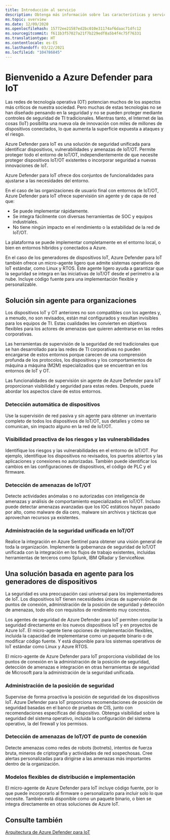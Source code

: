 ```yaml
---
title: Introducción al servicio
description: Obtenga más información sobre las características y servicios de Defender para IoT y descubra la forma en que Defender para IoT proporciona seguridad de IoT completa.
ms.topic: overview
ms.date: 12/09/2020
ms.openlocfilehash: 15772ee21587ed2bc010e31174af6daac71dfc12
ms.sourcegitcommit: f611b3f57027a21f7b229edf8a5b4f4c75f76331
ms.translationtype: HT
ms.contentlocale: es-ES
ms.lasthandoff: 03/22/2021
ms.locfileid: "104786845"
---
```

# <a name="welcome-to-azure-defender-for-iot"></a>Bienvenido a Azure Defender para IoT

Las redes de tecnología operativa (OT) potencian muchos de los aspectos más críticos de nuestra sociedad. Pero muchas de estas tecnologías no se han diseñado pensando en la seguridad y no se pueden proteger mediante controles de seguridad de TI tradicionales. Mientras tanto, el Internet de las cosas (IoT) posibilita una nueva ola de innovación con miles de millones de dispositivos conectados, lo que aumenta la superficie expuesta a ataques y el riesgo.  

Azure Defender para IoT es una solución de seguridad unificada para identificar dispositivos, vulnerabilidades y amenazas de IoT/OT. Permite proteger todo el entorno de IoT/OT, independientemente de que necesite proteger dispositivos IoT/OT existentes o incorporar seguridad a nuevas innovaciones de IoT.  

Azure Defender para IoT ofrece dos conjuntos de funcionalidades para ajustarse a las necesidades del entorno.

En el caso de las organizaciones de usuario final con entornos de IoT/OT, Azure Defender para IoT ofrece supervisión sin agente y de capa de red que:

- Se puede implementar rápidamente.
- Se integra fácilmente con diversas herramientas de SOC y equipos industriales.
- No tiene ningún impacto en el rendimiento o la estabilidad de la red de IoT/OT. 

La plataforma se puede implementar completamente en el entorno local, o bien en entornos híbridos y conectados a Azure.  

En el caso de los generadores de dispositivos IoT, Azure Defender para IoT también ofrece un micro-agente ligero que admite sistemas operativos de IoT estándar, como Linux y RTOS. Este agente ligero ayuda a garantizar que la seguridad se integra en las iniciativas de IoT/OT desde el perímetro a la nube. Incluye código fuente para una implementación flexible y personalizable. 

## <a name="agentless-solution-for-organizations"></a>Solución sin agente para organizaciones 

Los dispositivos IoT y OT anteriores no son compatibles con los agentes y, a menudo, no son revisados, están mal configurados y resultan invisibles para los equipos de TI. Estas cualidades les convierten en objetivos flexibles para los actores de amenazas que quieren adentrarse en las redes corporativas. 

Las herramientas de supervisión de la seguridad de red tradicionales que se han desarrollado para las redes de TI corporativas no pueden encargarse de estos entornos porque carecen de una comprensión profunda de los protocolos, los dispositivos y los comportamientos de máquina a máquina (M2M) especializados que se encuentran en los entornos de IoT y OT. 

Las funcionalidades de supervisión sin agente de Azure Defender para IoT proporcionan visibilidad y seguridad para estas redes. Después, puede abordar los aspectos clave de estos entornos. 

### <a name="automatic-device-discovery"></a>Detección automática de dispositivos  

Use la supervisión de red pasiva y sin agente para obtener un inventario completo de todos los dispositivos de IoT/OT, sus detalles y cómo se comunican, sin impacto alguno en la red de IoT/OT.  

### <a name="proactive-visibility-into-risk-and-vulnerabilities"></a>Visibilidad proactiva de los riesgos y las vulnerabilidades
 
Identifique los riesgos y las vulnerabilidades en el entorno de IoT/OT. Por ejemplo, identifique los dispositivos no revisados, los puertos abiertos y las aplicaciones y conexiones no autorizadas. También puede identificar los cambios en las configuraciones de dispositivos, el código de PLC y el firmware. 

### <a name="iotot-threat-detection"></a>Detección de amenazas de IoT/OT  

Detecte actividades anómalas o no autorizadas con inteligencia de amenazas y análisis de comportamiento especializados en IoT/OT. Incluso puede detectar amenazas avanzadas que los IOC estáticos hayan pasado por alto, como malware de día cero, malware sin archivos y tácticas que aprovechan recursos ya existentes. 

### <a name="unified-security-management-across-iotot"></a>Administración de la seguridad unificada en IoT/OT

Realice la integración en Azure Sentinel para obtener una visión general de toda la organización. Implemente la gobernanza de seguridad de IoT/OT unificada con la integración en los flujos de trabajo existentes, incluidas herramientas de terceros como Splunk, IBM QRadar y ServiceNow. 

## <a name="agent-based-solution-for-device-builders"></a>Una solución basada en agente para los generadores de dispositivos 

La seguridad es una preocupación casi universal para los implementadores de IoT. Los dispositivos IoT tienen necesidades únicas de supervisión de puntos de conexión, administración de la posición de seguridad y detección de amenazas, todo ello con requisitos de rendimiento muy concretos. 

Los agentes de seguridad de Azure Defender para IoT permiten compilar la seguridad directamente en los nuevos dispositivos IoT y en proyectos de Azure IoT. El micro-agente tiene opciones de implementación flexibles, incluida la capacidad de implementarse como un paquete binario o de modificar código fuente. Y está disponible para los sistemas operativos de IoT estándar como Linux y Azure RTOS.  

El micro-agente de Azure Defender para IoT proporciona visibilidad de los puntos de conexión en la administración de la posición de seguridad, detección de amenazas e integración en otras herramientas de seguridad de Microsoft para la administración de la seguridad unificada. 

### <a name="security-posture-management"></a>Administración de la posición de seguridad

Supervise de forma proactiva la posición de seguridad de los dispositivos IoT. Azure Defender para IoT proporciona recomendaciones de posición de seguridad basadas en el banco de pruebas de CIS, junto con recomendaciones específicas del dispositivo. Obtenga visibilidad sobre la seguridad del sistema operativo, incluida la configuración del sistema operativo, la del firewall y los permisos. 

### <a name="endpoint-iotot-threat-detection"></a>Detección de amenazas de IoT/OT de punto de conexión

Detecte amenazas como redes de robots (botnets), intentos de fuerza bruta, mineros de criptografía y actividades de red sospechosas. Cree alertas personalizadas para dirigirse a las amenazas más importantes dentro de la organización. 

### <a name="flexible-distribution-and-deployment-models"></a>Modelos flexibles de distribución e implementación 

El micro-agente de Azure Defender para IoT incluye código fuente, por lo que puede incorporarlo al firmware o personalizarlo para incluir solo lo que necesite. También está disponible como un paquete binario, o bien se integra directamente en otras soluciones de Azure IoT. 

## <a name="see-also"></a>Consulte también

[Arquitectura de Azure Defender para IoT](architecture.md)